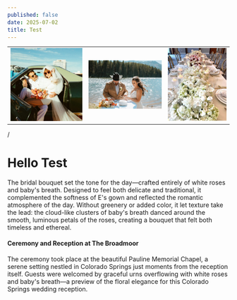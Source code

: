 ```yaml
---
published: false
date: 2025-07-02
title: Test
---
```

|     |     |     |
| --- | --- | --- |
| ![](/images/12.jpg) | ![](/images/16.jpg) | ![](/images/27.jpg) |

/

# Hello Test

The bridal bouquet set the tone for the day—crafted entirely of white roses and baby's breath. Designed to feel both delicate and traditional, it complemented the softness of E's gown and reflected the romantic atmosphere of the day. Without greenery or added color, it let texture take the lead: the cloud-like clusters of baby's breath danced around the smooth, luminous petals of the roses, creating a bouquet that felt both timeless and ethereal.

#### Ceremony and Reception at The Broadmoor

The ceremony took place at the beautiful Pauline Memorial Chapel, a serene setting nestled in Colorado Springs just moments from the reception itself. Guests were welcomed by graceful urns overflowing with white roses and baby's breath—a preview of the floral elegance for this Colorado Springs wedding reception.